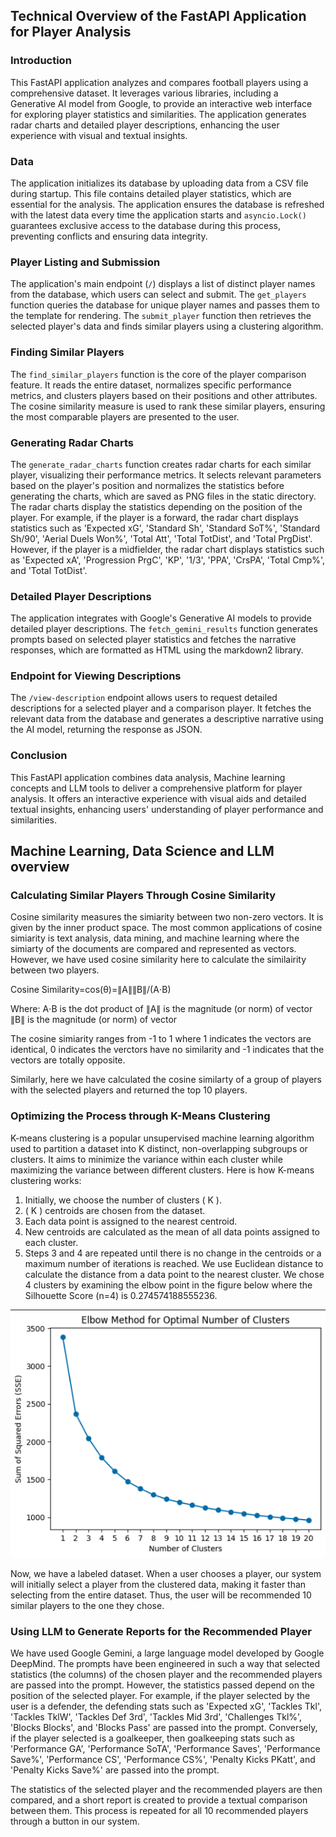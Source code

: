 ## Technical Overview of the FastAPI Application for Player Analysis

### Introduction

This FastAPI application analyzes and compares football players using a comprehensive dataset. It leverages various libraries, including a Generative AI model from Google, to provide an interactive web interface for exploring player statistics and similarities. The application generates radar charts and detailed player descriptions, enhancing the user experience with visual and textual insights.

### Data

The application initializes its database by uploading data from a CSV file during startup. This file contains detailed player statistics, which are essential for the analysis. The application ensures the database is refreshed with the latest data every time the application starts and  `asyncio.Lock()` guarantees exclusive access to the database during this process, preventing conflicts and ensuring data integrity.

### Player Listing and Submission

The application's main endpoint (`/`) displays a list of distinct player names from the database, which users can select and submit. The `get_players` function queries the database for unique player names and passes them to the template for rendering. The `submit_player` function then retrieves the selected player's data and finds similar players using a clustering algorithm.

### Finding Similar Players

The `find_similar_players` function is the core of the player comparison feature. It reads the entire dataset, normalizes specific performance metrics, and clusters players based on their positions and other attributes. The cosine similarity measure is used to rank these similar players, ensuring the most comparable players are presented to the user.

### Generating Radar Charts

The `generate_radar_charts` function creates radar charts for each similar player, visualizing their performance metrics. It selects relevant parameters based on the player's position and normalizes the statistics before generating the charts, which are saved as PNG files in the static directory. The radar charts display the statistics depending on the position of the player. For example, if the player is a forward, the radar chart displays statistics such as 'Expected xG', 'Standard Sh', 'Standard SoT%', 'Standard Sh/90', 'Aerial Duels Won%', 'Total Att', 'Total TotDist', and 'Total PrgDist'. However, if the player is a midfielder, the radar chart displays statistics such as 'Expected xA', 'Progression PrgC', 'KP', '1/3', 'PPA', 'CrsPA', 'Total Cmp%', and 'Total TotDist'.

### Detailed Player Descriptions

The application integrates with Google's Generative AI models to provide detailed player descriptions. The `fetch_gemini_results` function generates prompts based on selected player statistics and fetches the narrative responses, which are formatted as HTML using the markdown2 library.

### Endpoint for Viewing Descriptions

The `/view-description` endpoint allows users to request detailed descriptions for a selected player and a comparison player. It fetches the relevant data from the database and generates a descriptive narrative using the AI model, returning the response as JSON.

### Conclusion
This FastAPI application combines data analysis, Machine learning concepts and LLM tools to deliver a comprehensive platform for player analysis. It offers an interactive experience with visual aids and detailed textual insights, enhancing users' understanding of player performance and similarities.



## Machine Learning, Data Science and LLM overview

### Calculating Similar Players Through Cosine Similarity

Cosine similarity measures the simiarity between two non-zero vectors. It is given by the inner product space. The most common applications of cosine simiarity is text analysis, data mining, and machine learning where the simiarty of the documents are compared and represented as vectors. However, we have used cosine similarity here to calculate the similairity between two players.

Cosine Similarity=cos(θ)=∥A∥∥B∥/(A⋅B)

Where:
A⋅B is the dot product of 
∥A∥ is the magnitude (or norm) of vector 
∥B∥ is the magnitude (or norm) of vector 

The cosine simiarity ranges from -1 to 1 where 1 indicates the vectors are identical, 0 indicates the verctors have no similarity and -1 indicates that the vectors are totally opposite.

Similarly, here we have calculated the cosine similarty of a group of players with the selected players and returned the top 10 players. 

### Optimizing the Process through K-Means Clustering

K-means clustering is a popular unsupervised machine learning algorithm used to partition a dataset into K distinct, non-overlapping subgroups or clusters. It aims to minimize the variance within each cluster while maximizing the variance between different clusters. Here is how K-means clustering works:
1. Initially, we choose the number of clusters \( K \).
2. \( K \) centroids are chosen from the dataset.
3. Each data point is assigned to the nearest centroid.
4. New centroids are calculated as the mean of all data points assigned to each cluster.
5. Steps 3 and 4 are repeated until there is no change in the centroids or a maximum number of iterations is reached.
We use Euclidean distance to calculate the distance from a data point to the nearest cluster.
We chose 4 clusters by examining the elbow point in the figure below where the Silhouette Score (n=4) is 0.274574188555236.

​![Alt text](image.png)

Now, we have a labeled dataset. When a user chooses a player, our system will initially select a player from the clustered data, making it faster than selecting from the entire dataset. Thus, the user will be recommended 10 similar players to the one they chose.


### Using LLM to Generate Reports for the Recommended Player

We have used Google Gemini, a large language model developed by Google DeepMind. The prompts have been engineered in such a way that selected statistics (the columns) of the chosen player and the recommended players are passed into the prompt. However, the statistics passed depend on the position of the selected player. For example, if the player selected by the user is a defender, the defending stats such as 'Expected xG', 'Tackles Tkl', 'Tackles TklW', 'Tackles Def 3rd', 'Tackles Mid 3rd', 'Challenges Tkl%', 'Blocks Blocks', and 'Blocks Pass' are passed into the prompt. Conversely, if the player selected is a goalkeeper, then goalkeeping stats such as 'Performance GA', 'Performance SoTA', 'Performance Saves', 'Performance Save%', 'Performance CS', 'Performance CS%', 'Penalty Kicks PKatt', and 'Penalty Kicks Save%' are passed into the prompt.

The statistics of the selected player and the recommended players are then compared, and a short report is created to provide a textual comparison between them. This process is repeated for all 10 recommended players through a button in our system.


